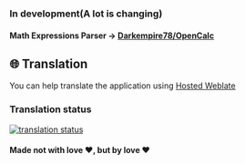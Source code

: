 ### In development(A lot is changing)

#### Math Expressions Parser -> [Darkempire78/OpenCalc](https://github.com/Darkempire78/OpenCalc)

## :globe_with_meridians: Translation
You can help translate the application using [Hosted Weblate](https://hosted.weblate.org/engage/calculator-you/)

### Translation status
[![translation status](https://hosted.weblate.org/widget/calculator-you/multi-auto.svg)](https://hosted.weblate.org/engage/calculator-you/)

#### Made not with love :heart:, but by love :heart:
